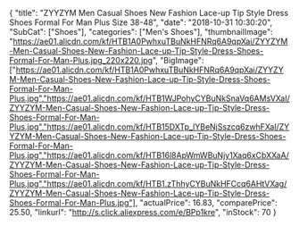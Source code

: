 {
	"title": "ZYYZYM Men Casual Shoes New Fashion Lace-up Tip Style Dress Shoes Formal For Man Plus Size 38-48",
	"date": "2018-10-31 10:30:20",
	"SubCat": ["Shoes"],
	"categories": ["Men's Shoes"],
	"thumbnailImage": "https://ae01.alicdn.com/kf/HTB1A0PwhxuTBuNkHFNRq6A9qpXai/ZYYZYM-Men-Casual-Shoes-New-Fashion-Lace-up-Tip-Style-Dress-Shoes-Formal-For-Man-Plus.jpg_220x220.jpg",
	"BigImage": ["https://ae01.alicdn.com/kf/HTB1A0PwhxuTBuNkHFNRq6A9qpXai/ZYYZYM-Men-Casual-Shoes-New-Fashion-Lace-up-Tip-Style-Dress-Shoes-Formal-For-Man-Plus.jpg","https://ae01.alicdn.com/kf/HTB1WJPohyCYBuNkSnaVq6AMsVXaI/ZYYZYM-Men-Casual-Shoes-New-Fashion-Lace-up-Tip-Style-Dress-Shoes-Formal-For-Man-Plus.jpg","https://ae01.alicdn.com/kf/HTB15DXTp_lYBeNjSszcq6zwhFXaI/ZYYZYM-Men-Casual-Shoes-New-Fashion-Lace-up-Tip-Style-Dress-Shoes-Formal-For-Man-Plus.jpg","https://ae01.alicdn.com/kf/HTB16l8ApWmWBuNjy1Xaq6xCbXXaA/ZYYZYM-Men-Casual-Shoes-New-Fashion-Lace-up-Tip-Style-Dress-Shoes-Formal-For-Man-Plus.jpg","https://ae01.alicdn.com/kf/HTB1.zThhyCYBuNkHFCcq6AHtVXag/ZYYZYM-Men-Casual-Shoes-New-Fashion-Lace-up-Tip-Style-Dress-Shoes-Formal-For-Man-Plus.jpg"],
	"actualPrice": 16.83,
	"comparePrice": 25.50,
	"linkurl": "http://s.click.aliexpress.com/e/BPp1kre",
	"inStock": 70
}
